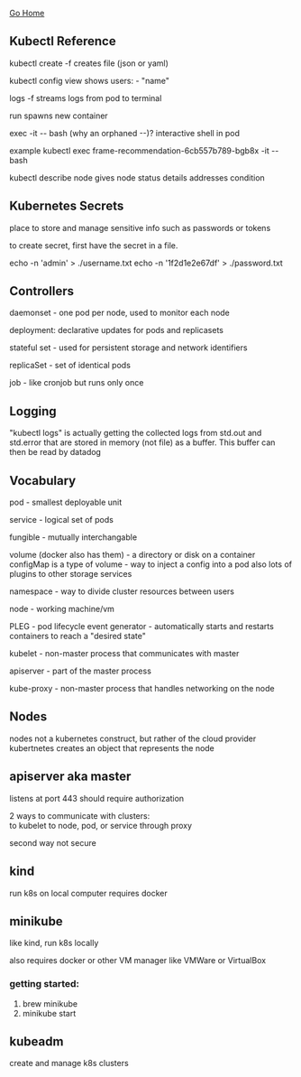 [Go Home](../README.md)

## Kubectl Reference

kubectl create -f 
creates file (json or yaml)

kubectl config view 
shows users: - "name"

logs -f <pod id> 
  streams logs from pod to terminal
  
run 
  spawns new container 

exec <pod id> -it -- bash 
  (why an orphaned --)? 
interactive shell in pod

example kubectl exec frame-recommendation-6cb557b789-bgb8x -it -- bash

kubectl describe node <node name> 
gives node status details 
  addresses
  condition

## Kubernetes Secrets
place to store and manage sensitive info such as passwords or tokens 

to create secret, first have the secret in a file.

echo -n 'admin' > ./username.txt
echo -n '1f2d1e2e67df' > ./password.txt

## Controllers

daemonset - one pod per node, used to monitor each node 

deployment: declarative updates for pods and replicasets 

stateful set - used for persistent storage and network identifiers 

replicaSet - set of identical pods 

job - like cronjob but runs only once 

## Logging 

"kubectl logs" is actually getting the collected logs from std.out and std.error that are stored in memory (not file) as a buffer.
This buffer can then be read by datadog

## Vocabulary

pod - smallest deployable unit 

service - logical set of pods 

fungible - mutually interchangable 

volume (docker also has them) - a directory or disk on a container 
configMap is a type of volume - way to inject a config into a pod 
also lots of plugins to other storage services

namespace - way to divide cluster resources between users 

node - working machine/vm

PLEG - pod lifecycle event generator - automatically starts and restarts containers to reach a "desired state"

kubelet - non-master process that communicates with master 

apiserver - part of the master process 

kube-proxy - non-master process that handles networking on the node 

## Nodes 

nodes not a kubernetes construct, but rather of the cloud provider 
kubertnetes creates an object that represents the node 

## apiserver aka master 

listens at port 443
should require authorization 

2 ways to communicate with clusters:  
to kubelet 
to node, pod, or service through proxy 

second way not secure 

## kind

run k8s on local computer 
requires docker 

## minikube

like kind, run k8s locally

also requires docker or other VM manager like VMWare or VirtualBox

### getting started:

1.  brew minikube
2.  minikube start

## kubeadm

create and manage k8s clusters
